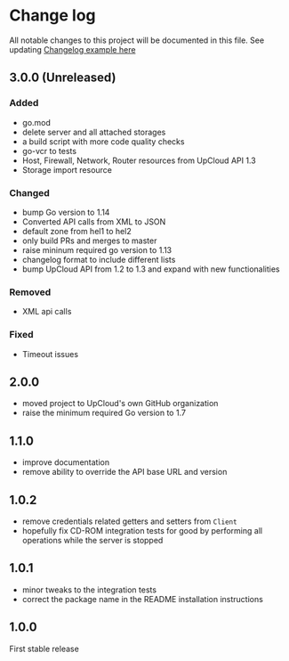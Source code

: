# Change log

All notable changes to this project will be documented in this file.
See updating [Changelog example here](https://keepachangelog.com/en/1.0.0/)

## 3.0.0 (Unreleased)

### Added

- go.mod
- delete server and all attached storages
- a build script with more code quality checks
- go-vcr to tests
- Host, Firewall, Network, Router resources from UpCloud API 1.3
- Storage import resource

### Changed

- bump Go version to 1.14
- Converted API calls from XML to JSON
- default zone from hel1 to hel2
- only build PRs and merges to master
- raise mininum required go version to 1.13
- changelog format to include different lists
- bump UpCloud API from 1.2 to 1.3 and expand with new functionalities

### Removed

- XML api calls

### Fixed

- Timeout issues

## 2.0.0

- moved project to UpCloud's own GitHub organization
- raise the minimum required Go version to 1.7

## 1.1.0

- improve documentation
- remove ability to override the API base URL and version

## 1.0.2

- remove credentials related getters and setters from `Client`
- hopefully fix CD-ROM integration tests for good by performing all operations while the server is stopped

## 1.0.1

- minor tweaks to the integration tests
- correct the package name in the README installation instructions

## 1.0.0

First stable release
